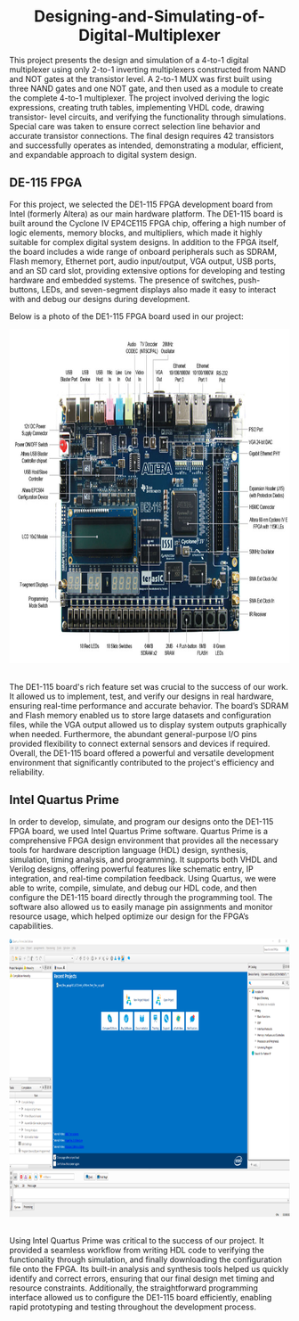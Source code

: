 <div align="center">
  
# Designing-and-Simulating-of-Digital-Multiplexer
</div>

This project presents the design and simulation of a 4-to-1 digital multiplexer using only 2-to-1 inverting multiplexers constructed from NAND and NOT gates at the transistor level. A 2-to-1 MUX was first built using three NAND gates and one NOT gate, and then used as a module to create the complete 4-to-1 multiplexer. The project involved deriving the logic expressions, creating truth tables, implementing VHDL code, drawing transistor- level circuits, and verifying the functionality through simulations. Special care was taken to ensure correct selection line behavior and accurate transistor connections. The final design requires 42 transistors and successfully operates as intended, demonstrating a modular, efficient, and expandable approach to digital system design.

## DE-115 FPGA

For this project, we selected the DE1-115 FPGA development board from Intel (formerly Altera) as our main hardware platform. The DE1-115 board is built around the Cyclone IV EP4CE115 FPGA chip, offering a high number of logic elements, memory blocks, and multipliers, which made it highly suitable for complex digital system designs. In addition to the FPGA itself, the board includes a wide range of onboard peripherals such as SDRAM, Flash memory, Ethernet port, audio input/output, VGA output, USB ports, and an SD card slot, providing extensive options for developing and testing hardware and embedded systems. The presence of switches, push-buttons, LEDs, and seven-segment displays also made it easy to interact with and debug our designs during development.

Below is a photo of the DE1-115 FPGA board used in our project:

<div align="center">
  <img src="Photos/DE-115.png" alt="Digital Multiplexer Diagram" width="1050" height="600">
</div>
<br>

The DE1-115 board's rich feature set was crucial to the success of our work. It allowed us to implement, test, and verify our designs in real hardware, ensuring real-time performance and accurate behavior. The board’s SDRAM and Flash memory enabled us to store large datasets and configuration files, while the VGA output allowed us to display system outputs graphically when needed. Furthermore, the abundant general-purpose I/O pins provided flexibility to connect external sensors and devices if required. Overall, the DE1-115 board offered a powerful and versatile development environment that significantly contributed to the project's efficiency and reliability.

## Intel Quartus Prime

In order to develop, simulate, and program our designs onto the DE1-115 FPGA board, we used Intel Quartus Prime software. Quartus Prime is a comprehensive FPGA design environment that provides all the necessary tools for hardware description language (HDL) design, synthesis, simulation, timing analysis, and programming. It supports both VHDL and Verilog designs, offering powerful features like schematic entry, IP integration, and real-time compilation feedback. Using Quartus, we were able to write, compile, simulate, and debug our HDL code, and then configure the DE1-115 board directly through the programming tool. The software also allowed us to easily manage pin assignments and monitor resource usage, which helped optimize our design for the FPGA’s capabilities.

<div align="center">
  <img src="Photos/Quartus.png" alt="Digital Multiplexer Diagram" width="1050" height="500">
</div>
<br>

Using Intel Quartus Prime was critical to the success of our project. It provided a seamless workflow from writing HDL code to verifying the functionality through simulation, and finally downloading the configuration file onto the FPGA. Its built-in analysis and synthesis tools helped us quickly identify and correct errors, ensuring that our final design met timing and resource constraints. Additionally, the straightforward programming interface allowed us to configure the DE1-115 board efficiently, enabling rapid prototyping and testing throughout the development process.


